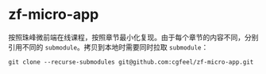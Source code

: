 # zf-micro-app

按照珠峰微前端在线课程，按照章节最小化复现。由于每个章节的内容不同，分别引用不同的 `submodule`。拷贝到本地时需要同时拉取 `submodule`：

```
git clone --recurse-submodules git@github.com:cgfeel/zf-micro-app.git
```
